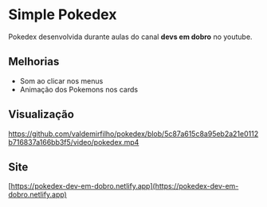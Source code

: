 # Simple Pokedex

Pokedex desenvolvida durante aulas do canal **devs em dobro** no youtube.

## Melhorias
* Som ao clicar nos menus
* Animação dos Pokemons nos cards

## Visualização
https://github.com/valdemirfilho/pokedex/blob/5c87a615c8a95eb2a21e0112b716837a166bb3f5/video/pokedex.mp4

## Site
[https://pokedex-dev-em-dobro.netlify.app](https://pokedex-dev-em-dobro.netlify.app)
